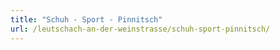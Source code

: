 ```yaml
---
title: "Schuh - Sport - Pinnitsch"
url: /leutschach-an-der-weinstrasse/schuh-sport-pinnitsch/
---
```

